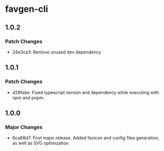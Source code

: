 # favgen-cli

## 1.0.2

### Patch Changes

- 24e3ca3: Remove unused dev dependency

## 1.0.1

### Patch Changes

- d28fabe: Fixed typescript version and dependency while executing with npm and pnpm.

## 1.0.0

### Major Changes

- 6ca68d7: First major release. Added favicon and config files generation, as well as SVG optimization.
